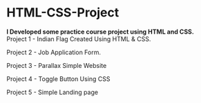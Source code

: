 # HTML-CSS-Project
<b> 
I Developed some practice course project using HTML and CSS.
</b>
<br>
Project 1 - Indian Flag Created Using HTML & CSS.

Project 2 - Job Application Form.

Project 3 - Parallax Simple Website

Project 4 - Toggle Button Using CSS

Project 5 - Simple Landing page 


